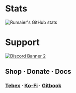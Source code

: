 <!---
# Languages
[![Tech Stack](https://skillicons.dev/icons?i=lua,js,react,html,css)](https://r-scripts.tebex.io/)
---> 
# Stats
![Rumaier's GitHub stats](https://github-readme-stats.vercel.app/api?username=rumaier&show_icons=true&hide=contribs,prs&theme=material-palenight)

# Support
<a href='https://discord.gg/8TzrRRheV5'>![Discord Banner 2](https://discordapp.com/api/guilds/1223124665183240212/widget.png?style=banner3)</a>

## Shop · Donate · Docs
### [Tebex](https://r-scripts.tebex.io/)  ·  [Ko-Fi](https://ko-fi.com/rumaier) · [Gitbook](https://r-scripts-1.gitbook.io/r_scripts-docs.)

<!---
rumaier/rumaier is a ✨ special ✨ repository because its `README.md` (this file) appears on your GitHub profile.
You can click the Preview link to take a look at your changes.
---> 
